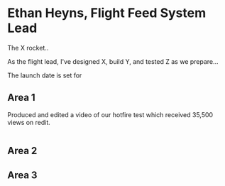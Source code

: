# Ethan Heyns, Flight Feed System Lead

The X rocket..

As the flight lead, I've designed X, build Y, and tested Z as we prepare...

The launch date is set for 


## Area 1


Produced and edited a video of our hotfire test which received 35,500 views on redit.

<a href="https://www.reddit.com/r/space/comments/mgpe3z/studentdesigned_studentbuild_studenttested_were/"><img src=""></a>


## Area 2





## Area 3